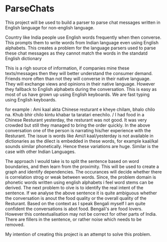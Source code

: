 # ParseChats
This project will be used to build a parser to parse chat messages written in English language for non-english language.

Country like India people use English words frequently when then converse. This prompts them to write words from Indian language even using English alphabets. 
This creates a problem for the language parsers used to parse these chat messages as they cannot match the words in the standatd English dictionary

This is a righ source of information, if companies mine these texts/messages then they will better understand the consumer demand. Friends more often than not they will converse in their native language. They will exchange views and opinions in their native language. However they fallback to English alphabets during the conversation. This is easy as most of us have grown up using English keyboards. We are fast typing using English keyboards.

for example : Ami kaal akta Chinese resturant e kheye chilam, bhalo chilo na. Khub bhir chilo kintu khabar ta taratari enechilo. / I had food in a Chinese Resturant yesterday, the resturant was not good. 
It was very crowded but still they managed to bring the order quickly.
In the above conversation one of the person is narrating his/her experience with the Resturant. The issue is words like Ami/I kaal/yesterday is not available in dictionaries as the dilect is embedded in these words, 
for example kaal/kal sounds similar phonetically. Hence these variations are huge. Similar is the case with other Indian Languages.    

The approach I would take is to split the sentence based on word boundaries, and then  learn from the proximity. This will be used to create a graph and identify dependencies. The occurances will decide whether there is correlation strog or weak between words. Since, the problem domain is phonetic words written using english alphabets i feel word stems can be derived. The next problem to olve is to identify the real intent of the sentence. If we analyse the above sentence it is quite ambiguous whether the conversation is anout the food quality or the overall quality of the Resturant. Based on the context as I speak Bengali myself I am quite confident the conversations is abot food. Bengali's are food lovers. However this contextualisation may not be correct for other parts of India. 
There are fillers in the sentence, or rather noise which needs to be removed. 

My intention of creating this project is an attempt to solve this problem.


